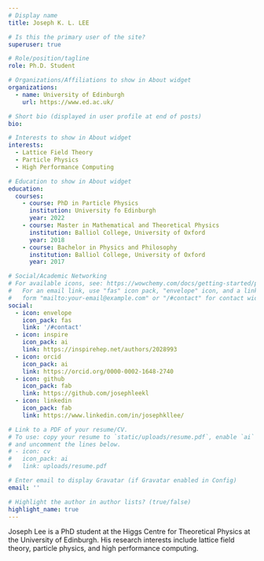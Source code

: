```yaml
---
# Display name
title: Joseph K. L. LEE

# Is this the primary user of the site?
superuser: true

# Role/position/tagline
role: Ph.D. Student

# Organizations/Affiliations to show in About widget
organizations:
  - name: University of Edinburgh
    url: https://www.ed.ac.uk/

# Short bio (displayed in user profile at end of posts)
bio: 

# Interests to show in About widget
interests:
  - Lattice Field Theory
  - Particle Physics
  - High Performance Computing

# Education to show in About widget
education:
  courses:
    - course: PhD in Particle Physics
      institution: University fo Edinburgh
      year: 2022
    - course: Master in Mathematical and Theoretical Physics
      institution: Balliol College, University of Oxford
      year: 2018
    - course: Bachelor in Physics and Philosophy
      institution: Balliol College, University of Oxford
      year: 2017

# Social/Academic Networking
# For available icons, see: https://wowchemy.com/docs/getting-started/page-builder/#icons
#   For an email link, use "fas" icon pack, "envelope" icon, and a link in the
#   form "mailto:your-email@example.com" or "/#contact" for contact widget.
social:
  - icon: envelope
    icon_pack: fas
    link: '/#contact'
  - icon: inspire 
    icon_pack: ai
    link: https://inspirehep.net/authors/2028993
  - icon: orcid 
    icon_pack: ai
    link: https://orcid.org/0000-0002-1648-2740
  - icon: github
    icon_pack: fab
    link: https://github.com/josephleekl
  - icon: linkedin
    icon_pack: fab
    link: https://www.linkedin.com/in/josephkllee/

# Link to a PDF of your resume/CV.
# To use: copy your resume to `static/uploads/resume.pdf`, enable `ai` icons in `params.toml`,
# and uncomment the lines below.
# - icon: cv
#   icon_pack: ai
#   link: uploads/resume.pdf

# Enter email to display Gravatar (if Gravatar enabled in Config)
email: ''

# Highlight the author in author lists? (true/false)
highlight_name: true
---
```


Joseph Lee is a PhD student at the Higgs Centre for Theoretical Physics at the University of Edinburgh. His research interests include lattice field theory, particle physics, and high performance computing. 

[comment]: <> ({{< icon name="download" pack="fas" >}} Download my {{< staticref "uploads/demo_resume.pdf" "newtab" >}}resumé{{< /staticref >}}.)
